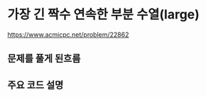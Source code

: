 # 가장 긴 짝수 연속한 부분 수열(large)
https://www.acmicpc.net/problem/22862

## 문제를 풀게 된흐름

## 주요 코드 설명
```Java

```
